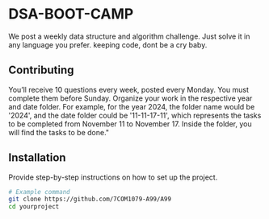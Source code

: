 # DSA-BOOT-CAMP
We post a weekly data structure and algorithm challenge. Just solve it in any language you prefer.
keeping code, dont be a cry baby.


## Contributing
You’ll receive 10 questions every week, posted every Monday. You must complete them before Sunday. Organize your work in the respective year and date folder. For example, for the year 2024, the folder name would be '2024', and the date folder could be '11-11-17-11', which represents the tasks to be completed from November 11 to November 17. Inside the folder, you will find the tasks to be done."


## Installation

Provide step-by-step instructions on how to set up the project.

```bash
# Example command
git clone https://github.com/7COM1079-A99/A99 
cd yourproject
